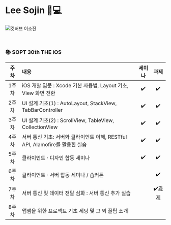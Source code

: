 # Lee Sojin 🍎💻
![깃허브 이소진](https://user-images.githubusercontent.com/61109660/160550035-d2fc4b22-8bad-4774-b537-8e4305f187ec.png)

<br>

### 📚 SOPT 30th THE iOS

| 주차 | 내용 | 세미나 | 과제 |
| :------: | :-------------- |  :---: |:-:|
| 1주차 | iOS 개발 입문 : Xcode 기본 사용법, Layout 기초, View 화면 전환 | ✔️ | ✔️ |
| 2주차 | UI 설계 기초(1) : AutoLayout, StackView, TabBarController | ✔️ | ✔️ |
| 3주차 | UI 설계 기초(2) : ScrollView, TableView, CollectionView | ✔️ | ✔️ |
| 4주차 | 서버 통신 기초: 서버와 클라이언트 이해, RESTful API, Alamofire를 활용한 실습 | ✔️ | ✔️ |
| 5주차 | 클라이언트 · 디자인 합동 세미나 | ✔️ | ✔️ |
| 6주차 | 클라이언트 · 서버 합동 세미나 / 솝커톤 |  | ✔️ |
| 7주차 | 서버 통신 및 데이터 전달 심화 : 서버 통신 추가 실습 |  | ✔️[과제](https://linen-agenda-356.notion.site/7-0b155b05283b4a93b5b1fe27b1fc8928) |
| 8주차 | 앱잼을 위한 프로젝트 기초 세팅 및 그 외 꿀팁 소개 |  |  |
